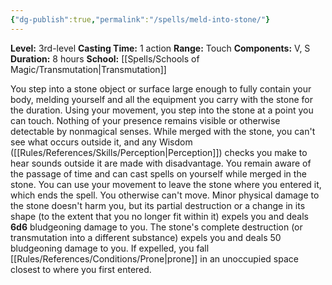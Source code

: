 ```yaml
---
{"dg-publish":true,"permalink":"/spells/meld-into-stone/"}
---
```


**Level:** 3rd-level
**Casting Time:** 1 action
**Range:** Touch
**Components:** V, S
**Duration:** 8 hours
**School:** [[Spells/Schools of Magic/Transmutation\|Transmutation]]

You step into a stone object or surface large enough to fully contain your body, melding yourself and all the equipment you carry with the stone for the duration. Using your movement, you step into the stone at a point you can touch. Nothing of your presence remains visible or otherwise detectable by nonmagical senses.
While merged with the stone, you can't see what occurs outside it, and any Wisdom ([[Rules/References/Skills/Perception\|Perception]]) checks you make to hear sounds outside it are made with disadvantage. You remain aware of the passage of time and can cast spells on yourself while merged in the stone. You can use your movement to leave the stone where you entered it, which ends the spell. You otherwise can't move.
Minor physical damage to the stone doesn't harm you, but its partial destruction or a change in its shape (to the extent that you no longer fit within it) expels you and deals **6d6** bludgeoning damage to you. The stone's complete destruction (or transmutation into a different substance) expels you and deals 50 bludgeoning damage to you. If expelled, you fall [[Rules/References/Conditions/Prone\|prone]] in an unoccupied space closest to where you first entered.
